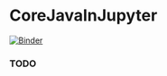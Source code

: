 # CoreJavaInJupyter

[![Binder](https://mybinder.org/badge_logo.svg)](https://mybinder.org/v2/gh/you-know-who-2017/CoreJavaInJupyter/master)


### TODO
